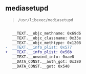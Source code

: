 ## mediasetupd

> `/usr/libexec/mediasetupd`

```diff

   __TEXT.__objc_methname: 0x69d6
   __TEXT.__objc_classname: 0x33e
   __TEXT.__objc_methtype: 0x1208
-  __TEXT.__info_plist: 0x577
+  __TEXT.__info_plist: 0x56b
   __TEXT.__unwind_info: 0xae8
   __DATA_CONST.__auth_got: 0x380
   __DATA_CONST.__got: 0x540

```
